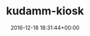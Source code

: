 ---
title:		"kudamm-kiosk"
mediatype:		"upload"
description:		"TBC"
date:		"2016-12-18 18:31:44+00:00"
album:		"city"
filename:		"kudamm-kiosk.md"
series:		""
cl_public_id:		"city/kudamm-kiosk"
cl_version:		1497000333
format:		"tiff"
bytes:		2757784
width:		810
height:		1440
exposure_mode:		"Auto"
program:		"Aperture-priority AE"
aperture:		"4.0"
focal_length:		"24.0 mm"
iso:		"1600"
shutter_speed:		"1/50"
metering:		"Multi-segment"
flash:		"Off, Did not fire"
white_balance:		"Custom"
colour_temp:		"3600"
has_crop:		"true"
orientation:		"Horizontal (normal)"
camera_model:		"NIKON D800"
lens_info:		"24-70mm f/2.8"
artist:		"No artist info"
x_resolution:		"300"
y_resolution:		"300"
---